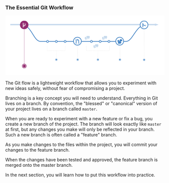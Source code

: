 ### The Essential Git Workflow

![Git Workflow](book/images/git-workflow.png)

The Git flow is a lightweight workflow that allows you to experiment with new ideas safely, without fear of compromising a project.

Branching is a key concept you will need to understand. Everything in Git lives on a branch. By convention, the "blessed" or "canonical" version of your project lives on a branch called `master`.

When you are ready to experiment with a new feature or fix a bug, you create a new branch of the project. The branch will look exactly like `master` at first, but any changes you make will only be reflected in your branch. Such a new branch is often called a "feature" branch.

As you make changes to the files within the project, you will commit your changes to the feature branch.

When the changes have been tested and approved, the feature branch is merged onto the master branch.

In the next section, you will learn how to put this workflow into practice.
